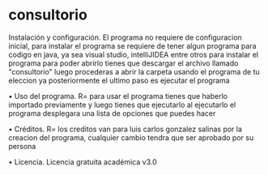 # consultorio
Instalación y configuración.
El programa no requiere de configuracion inicial, para instalar el programa se requiere de tener algun programa para codigo en java, ya sea visual studio, intelliJIDEA entre otros para instalar el programa para poder abrirlo tienes que descargar el archivo llamado "consultorio" luego procederas a abrir la carpeta usando el programa de tu eleccion ya posteriormente el ultimo paso es ejecutar el programa 

• Uso del programa.
R= para usar el programa tienes que haberlo importado previamente y luego tienes que ejecutarlo al ejecutarlo el programa desplegara una lista de opciones que puedes hacer

• Créditos.
R= los creditos van para luis carlos gonzalez salinas por la creacion del programa, cualquier cambio tendra que ser aprobado por su persona

• Licencia.
Licencia gratuita académica v3.0	
